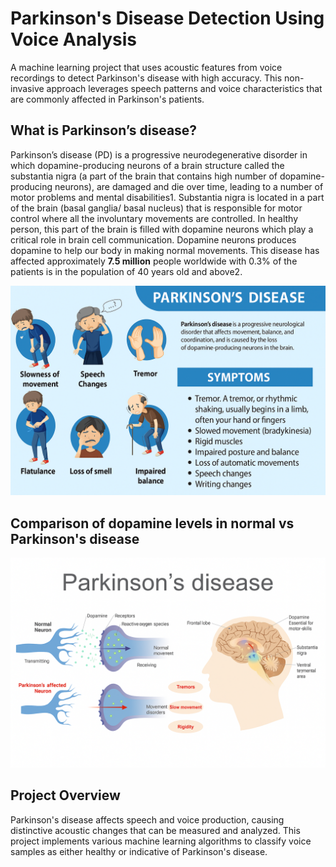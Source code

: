 # Parkinson's Disease Detection Using Voice Analysis

A machine learning project that uses acoustic features from voice recordings to detect Parkinson's disease with high accuracy. This non-invasive approach leverages speech patterns and voice characteristics that are commonly affected in Parkinson's patients.

## What is Parkinson’s disease?
Parkinson’s disease (PD) is a progressive neurodegenerative disorder in which dopamine-producing neurons of a brain structure called the substantia nigra (a part of the brain that contains high number of dopamine-producing neurons), are damaged and die over time, leading to a number of motor problems and mental disabilities1. Substantia nigra is located in a part of the brain (basal ganglia/ basal nucleus) that is responsible for motor control where all the involuntary movements are controlled. In healthy person, this part of the brain is filled with dopamine neurons which play a critical role in brain cell communication. Dopamine neurons produces dopamine to help our body in making normal movements. This disease has affected approximately **7.5 million** people worldwide with 0.3% of the patients is in the population of 40 years old and above2.

![Image Description](https://github.com/aysh34/Parkinsons-Disease-Detection/blob/main/assets/parkinsons-disease.png)

## Comparison of dopamine levels in normal vs Parkinson's disease

![Image Description](https://github.com/aysh34/Parkinsons-Disease-Detection/blob/main/assets/dopamine-difference.png)

## Project Overview

Parkinson's disease affects speech and voice production, causing distinctive acoustic changes that can be measured and analyzed. This project implements various machine learning algorithms to classify voice samples as either healthy or indicative of Parkinson's disease.
